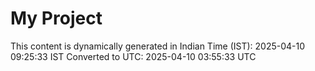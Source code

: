 # My Project

This content is dynamically generated in Indian Time (IST): 2025-04-10 09:25:33 IST
Converted to UTC: 2025-04-10 03:55:33 UTC
